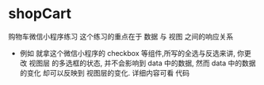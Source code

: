 # shopCart
购物车微信小程序练习
这个练习的重点在于 数据 与 视图 之间的响应关系
+ 例如 就拿这个微信小程序的 checkbox 等组件,所写的全选与反选来讲, 你更改 视图层 的多选框的状态, 并不会影响到 data 中的数据, 然而 data 中的数据的变化 却可以反映到 视图层的变化.
详细内容可看 代码 
